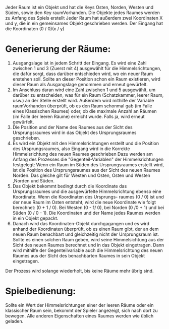Jeder Raum ist ein Objekt und hat die Keys Osten, Norden, Westen und Süden, sowie den Key raumVorhanden.
Die Objekte jedes Raumes werden zu Anfang des Spiels erstellt
Jeder Raum hat außerdem zwei Koordinaten X und y, die in ein gemeinsames Objekt geschrieben werden.
Der Eingang hat die Koordinaten (0 / 0)(x / y)

# Generierung der Räume:
1. Ausgangslage ist in jedem Schritt der Eingang. Es wird eine Zahl zwischen 1
und 3 (Zuerst mit 4) ausgewählt für die Himmelsrichtungen, die dafür sorgt, dass darüber entschieden wird,
wo ein neuer Raum enstehen soll. Sollte an dieser Position schon ein Raum existieren,
wird dieser Raum als Ausgangslage genommen und erneut gewürfelt.
2. Im Anschluss daran wird eine Zahl zwischen 1 und 5 ausgewählt, um
darüber zu entscheiden, was für ein Raum (Schatzkammer, leerer Raum, usw.)
an der Stelle erstellt wird. Außerdem wird mithilfe der Variable raumVorhanden überprüft, ob es den Raum schonmal
gab (im Falle eines Klassischen Raumes) oder, ob die maximale Anzahl an Räumen
(im Falle der leeren Räume) erreicht wurde. Falls ja, wird erneut gewürfelt.
3. Die Position und der Name des Raumes aus der Sicht des Ursprungsraumes wird in das
Objekt des Ursprungsraumes geschrieben.
4. Es wird ein Objekt mit den Himmelsrichtungen erstellt und die Position des
Ursprungsraumes, also Eingang wird in die Korrekte Himmelsrichtung des neuen Raumes geschrieben
Dazu werden am Anfang des Prozesses die "Gegenteil-Variablen" der Himmelsrichtungen
festgelegt: Wenn ein Raum im Süden des Ursprungsraumes erstellt wird, ist die Position
des Ursprungsraumes aus der Sicht des neuen Raumes Norden. Das gleiche gilt für
Westen und Osten, Osten und Westen ,Norden und Süden.
5. Das Objekt bekommt bedingt durch die Koordinate das Ursprungsraumes und die ausgewürfelte 
Himmelsrichtung ebenso eine Koordinate. Wenn die Koordinaten des Ursprungs-
raumes (0 / 0) ist und der neue Raum im Osten entsteht, wird die neue Koordinate
wie folgt berechnet: (0 + 1 / 0). Bei Westen (0 - 1/ 0), bei Norden (0 /0 + 1)
und bei Süden (0 / 0 - 1). Die Koordinaten und der Name jedes Raumes werden in ein Objekt
gepackt.
6. Danach wird das Koordinaten-Objekt durchgagangen und es wird anhand der Koordinaten überprüft, ob es einen
Raum gibt, der an dem neuen Raum benachbart und gleichzeitig nicht der Ursprungsraum ist.
Sollte es einen solchen Raum geben, wird seine Himmelsichtung aus der Sicht
des neuen Raumes berechnet und in das Objekt eingetragen. Dann wird mithilfe
der Gegenteilvariable auch die Himmelsrichtung des neuen Raumes aus der SIcht
des benachbarten Raumes in sein Objekt eingetragen.

Der Prozess wird solange wiederholt, bis keine Räume mehr übrig sind.

# Spielbedienung:
Sollte ein Wert der Himmelsrichtungen einer der leeren Räume oder ein klassischer Raum sein,
bekommt der Spieler angezeigt, sich nach dort zu bewegen.
Alle anderen Eigenschaften eines Raumes werden wie üblich geladen.
